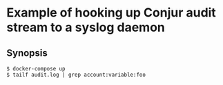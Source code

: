# Example of hooking up Conjur audit stream to a syslog daemon

## Synopsis

```
$ docker-compose up
$ tailf audit.log | grep account:variable:foo
```

